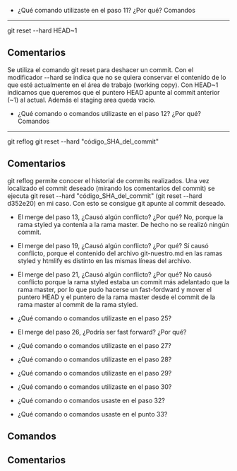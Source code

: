 - ¿Qué comando utilizaste en el paso 11? ¿Por qué?
Comandos
--------
  git reset --hard HEAD~1

Comentarios
-----------
  Se utiliza el comando git reset para deshacer un commit.
  Con el modificador --hard se indica que no se quiera conservar el contenido de
  lo que esté actualmente en el área de trabajo (working copy).
  Con HEAD~1 indicamos que queremos que el puntero HEAD apunte al commit anterior
  (~1) al actual.
  Además el staging area queda vacío.

- ¿Qué comando o comandos utilizaste en el paso 12? ¿Por qué?
Comandos
--------
  git reflog
  git reset --hard "código_SHA_del_commit"

Comentarios
-----------
  git reflog permite conocer el historial de commits realizados.
  Una vez localizado el commit deseado (mirando los comentarios del commit) se
  ejecuta git reset --hard "código_SHA_del_commit" (git reset --hard d352e20) en
  mi caso. Con esto se consigue git apunte al commit deseado.

- El merge del paso 13, ¿Causó algún conflicto? ¿Por qué?
No, porque la rama styled ya contenía a la rama master. De hecho no se realizó
ningún commit.

- El merge del paso 19, ¿Causó algún conflicto? ¿Por qué?
Sí causó conflicto, porque el contenido del archivo git-nuestro.md en las ramas
styled y htmlify es distinto en las mismas líneas del archivo.

- El merge del paso 21, ¿Causó algún conflicto? ¿Por qué?
No causó conflicto porque la rama styled estaba un commit más
adelantado que la rama master, por lo que pudo hacerse un fast-fordward y
mover el puntero HEAD y el puntero de la rama master desde el commit de la
rama master al commit de la rama styled.



- ¿Qué comando o comandos utilizaste en el paso 25?
- El merge del paso 26, ¿Podría ser fast forward? ¿Por qué?
- ¿Qué comando o comandos utilizaste en el paso 27?
- ¿Qué comando o comandos utilizaste en el paso 28?
- ¿Qué comando o comandos utilizaste en el paso 29?
- ¿Qué comando o comandos utilizaste en el paso 30?
- ¿Qué comando o comandos usaste en el paso 32?
- ¿Qué comando o comandos usaste en el punto 33?

Comandos
--------
Comentarios
-----------
